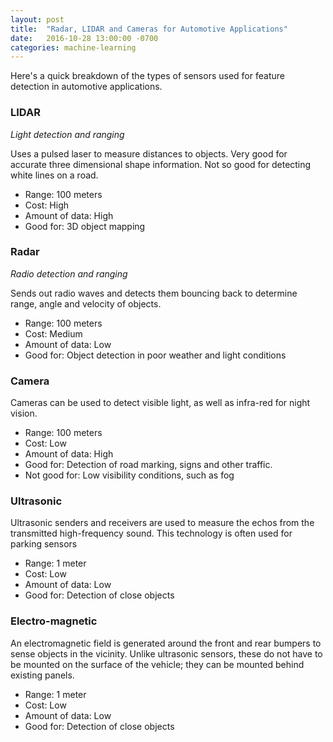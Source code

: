 ```yaml
---
layout: post
title:  "Radar, LIDAR and Cameras for Automotive Applications"
date:   2016-10-28 13:00:00 -0700
categories: machine-learning
---
```


Here's a quick breakdown of the types of sensors used for feature detection in automotive applications.

### LIDAR
_Light detection and ranging_

Uses a pulsed laser to measure distances to objects. Very good for accurate three dimensional shape information. Not so good for detecting white lines on a road.

* Range: 100 meters
* Cost: High
* Amount of data: High
* Good for: 3D object mapping

### Radar
_Radio detection and ranging_

Sends out radio waves and detects them bouncing back to determine range, angle and velocity of objects.

* Range: 100 meters
* Cost: Medium
* Amount of data: Low
* Good for: Object detection in poor weather and light conditions

### Camera
Cameras can be used to detect visible light, as well as infra-red for night vision.

* Range: 100 meters
* Cost: Low
* Amount of data: High
* Good for: Detection of road marking, signs and other traffic.
* Not good for: Low visibility conditions, such as fog


### Ultrasonic
Ultrasonic senders and receivers are used to measure the echos from the transmitted high-frequency sound. This technology is often used for parking sensors

* Range: 1 meter
* Cost: Low
* Amount of data: Low
* Good for: Detection of close objects


### Electro-magnetic
An electromagnetic field is generated around the front and rear bumpers to sense objects in the vicinity. Unlike ultrasonic sensors, these do not have to be mounted on the surface of the vehicle; they can be mounted behind existing panels.

* Range: 1 meter
* Cost: Low
* Amount of data: Low
* Good for: Detection of close objects
